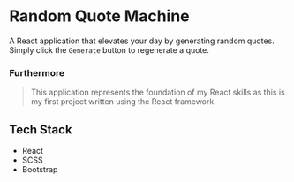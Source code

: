 # Random Quote Machine
A React application that elevates your day by generating random quotes. Simply click the `Generate` button to regenerate a quote.

### Furthermore
> This application represents the foundation of my React skills as this is my first project written using the React framework.

## Tech Stack
* React
* SCSS
* Bootstrap
